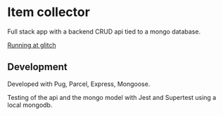 # Item collector 

Full stack app with a backend CRUD api tied to a mongo database.

[Running at glitch](https://item-collector.glitch.me/)


## Development

Developed with Pug, Parcel, Express, Mongoose.

Testing of the api and the mongo model with Jest and Supertest using a local mongodb.

